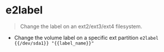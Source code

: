 # e2label
> Change the label on an ext2/ext3/ext4 filesystem.

- Change the volume label on a specific ext partition
`e2label {{/dev/sda1}} "{{label_name}}"`
